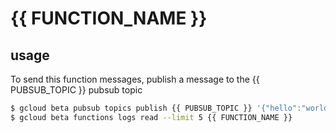 # {{ FUNCTION_NAME }}

## usage

To send this function messages, publish a message to the {{ PUBSUB_TOPIC }} pubsub
topic

```bash
$ gcloud beta pubsub topics publish {{ PUBSUB_TOPIC }} '{"hello":"world"}'
$ gcloud beta functions logs read --limit 5 {{ FUNCTION_NAME }}
```
